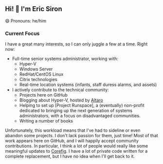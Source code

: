 ## Hi! 👋 I'm Eric Siron

😄 Pronouns: he/him

### Current Focus

I have a great many interests, so I can only juggle a few at a time. Right now:

* Full-time senior systems administrator, working with:
    * Hyper-V
    * Windows Server
    * RedHat/CentOS Linux
    * Citrix technologies
    * Real-time location systems (infants, staff duress alarms, and assets)
* I actively contribute to the technical community:
    * Projects here on GitHub
    * Blogging about Hyper-V, hosted by [Altaro](https://www.altaro.com/hyper-v/author/eric-siron/)
    * Helping to set up [Project Runspace], a (eventually) non-profit dedicated to bringing up the next generation of systems administrators, with a focus on disadvantaged communities.
    * Writing a number of books
    
Unfortunately, this workload means that I've had to sideline or even abandon some projects. I don't lack passion for them, just time! Most of that work appears here on GitHub, and I will happily accept community contributions. In particular, I think a lot of people would really like some meaningful updates to [Corefig](https://github.com/ejsiron/Corefig). I have a lot of private code written for a complete replacement, but I have no idea when I'll get back to it.



<!--
**ejsiron/ejsiron** is a ✨ _special_ ✨ repository because its `README.md` (this file) appears on your GitHub profile.

Here are some ideas to get you started:

- 🔭 I’m currently working on ...
- 🌱 I’m currently learning ...
- 👯 I’m looking to collaborate on ...
- 🤔 I’m looking for help with ...
- 💬 Ask me about ...
- 📫 How to reach me: ...
- 😄 Pronouns: ...
- ⚡ Fun fact: ...
-->
